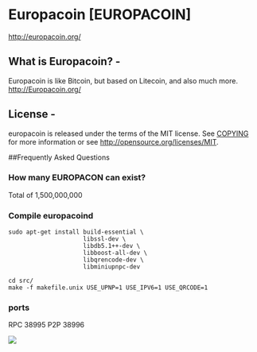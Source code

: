 # Europacoin [EUROPACOIN]
http://europacoin.org/

## What is Europacoin? -
Europacoin is like Bitcoin, but based on Litecoin, and also much more.
http://Europacoin.org/

## License -
europacoin is released under the terms of the MIT license. See [COPYING](COPYING)
for more information or see http://opensource.org/licenses/MIT.

##Frequently Asked Questions
### How many EUROPACON can exist?
Total of 1,500,000,000


### Compile europacoind

    sudo apt-get install build-essential \
                         libssl-dev \
                         libdb5.1++-dev \
                         libboost-all-dev \
                         libqrencode-dev \
                         libminiupnpc-dev

    cd src/
    make -f makefile.unix USE_UPNP=1 USE_IPV6=1 USE_QRCODE=1

###  ports
RPC 38995
P2P 38996

![](http://europacoin.org/uploads/3/4/4/5/3445313/1394481423.png)
